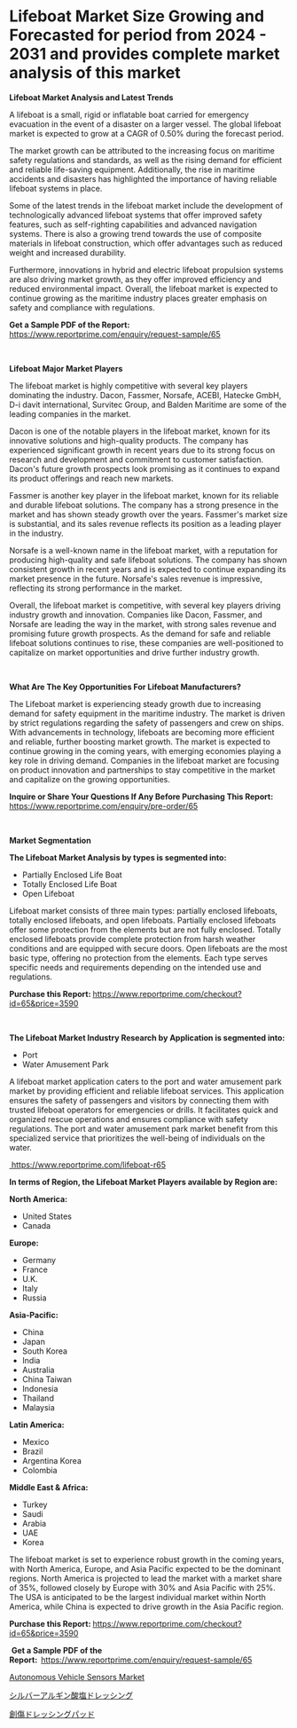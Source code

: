 <p><h1>Lifeboat Market Size Growing and Forecasted for period from 2024 - 2031 and provides complete market analysis of this market</h1></p><p><strong>Lifeboat Market Analysis and Latest Trends</strong></p>
<p><p>A lifeboat is a small, rigid or inflatable boat carried for emergency evacuation in the event of a disaster on a larger vessel. The global lifeboat market is expected to grow at a CAGR of 0.50% during the forecast period. </p><p>The market growth can be attributed to the increasing focus on maritime safety regulations and standards, as well as the rising demand for efficient and reliable life-saving equipment. Additionally, the rise in maritime accidents and disasters has highlighted the importance of having reliable lifeboat systems in place. </p><p>Some of the latest trends in the lifeboat market include the development of technologically advanced lifeboat systems that offer improved safety features, such as self-righting capabilities and advanced navigation systems. There is also a growing trend towards the use of composite materials in lifeboat construction, which offer advantages such as reduced weight and increased durability.</p><p>Furthermore, innovations in hybrid and electric lifeboat propulsion systems are also driving market growth, as they offer improved efficiency and reduced environmental impact. Overall, the lifeboat market is expected to continue growing as the maritime industry places greater emphasis on safety and compliance with regulations.</p></p>
<p><strong>Get a Sample PDF of the Report:&nbsp;</strong> <a href="https://www.reportprime.com/enquiry/request-sample/65">https://www.reportprime.com/enquiry/request-sample/65</a></p>
<p>&nbsp;</p>
<p><strong>Lifeboat Major Market Players</strong></p>
<p><p>The lifeboat market is highly competitive with several key players dominating the industry. Dacon, Fassmer, Norsafe, ACEBI, Hatecke GmbH, D-i davit international, Survitec Group, and Balden Maritime are some of the leading companies in the market.</p><p>Dacon is one of the notable players in the lifeboat market, known for its innovative solutions and high-quality products. The company has experienced significant growth in recent years due to its strong focus on research and development and commitment to customer satisfaction. Dacon's future growth prospects look promising as it continues to expand its product offerings and reach new markets.</p><p>Fassmer is another key player in the lifeboat market, known for its reliable and durable lifeboat solutions. The company has a strong presence in the market and has shown steady growth over the years. Fassmer's market size is substantial, and its sales revenue reflects its position as a leading player in the industry.</p><p>Norsafe is a well-known name in the lifeboat market, with a reputation for producing high-quality and safe lifeboat solutions. The company has shown consistent growth in recent years and is expected to continue expanding its market presence in the future. Norsafe's sales revenue is impressive, reflecting its strong performance in the market.</p><p>Overall, the lifeboat market is competitive, with several key players driving industry growth and innovation. Companies like Dacon, Fassmer, and Norsafe are leading the way in the market, with strong sales revenue and promising future growth prospects. As the demand for safe and reliable lifeboat solutions continues to rise, these companies are well-positioned to capitalize on market opportunities and drive further industry growth.</p></p>
<p>&nbsp;</p>
<p><strong>What Are The Key Opportunities For Lifeboat Manufacturers?</strong></p>
<p><p>The Lifeboat market is experiencing steady growth due to increasing demand for safety equipment in the maritime industry. The market is driven by strict regulations regarding the safety of passengers and crew on ships. With advancements in technology, lifeboats are becoming more efficient and reliable, further boosting market growth. The market is expected to continue growing in the coming years, with emerging economies playing a key role in driving demand. Companies in the lifeboat market are focusing on product innovation and partnerships to stay competitive in the market and capitalize on the growing opportunities.</p></p>
<p><strong>Inquire or Share Your Questions If Any Before Purchasing This Report:</strong> <a href="https://www.reportprime.com/enquiry/pre-order/65">https://www.reportprime.com/enquiry/pre-order/65</a></p>
<p>&nbsp;</p>
<p><strong>Market Segmentation</strong></p>
<p><strong>The Lifeboat Market Analysis by types is segmented into:</strong></p>
<p><ul><li>Partially Enclosed Life Boat</li><li>Totally Enclosed Life Boat</li><li>Open Lifeboat</li></ul></p>
<p><p>Lifeboat market consists of three main types: partially enclosed lifeboats, totally enclosed lifeboats, and open lifeboats. Partially enclosed lifeboats offer some protection from the elements but are not fully enclosed. Totally enclosed lifeboats provide complete protection from harsh weather conditions and are equipped with secure doors. Open lifeboats are the most basic type, offering no protection from the elements. Each type serves specific needs and requirements depending on the intended use and regulations.</p></p>
<p><strong>Purchase this Report:&nbsp;</strong><a href="https://www.reportprime.com/checkout?id=65&price=3590">https://www.reportprime.com/checkout?id=65&price=3590</a></p>
<p>&nbsp;</p>
<p><strong>The Lifeboat Market Industry Research by Application is segmented into:</strong></p>
<p><ul><li>Port</li><li>Water Amusement Park</li></ul></p>
<p><p>A lifeboat market application caters to the port and water amusement park market by providing efficient and reliable lifeboat services. This application ensures the safety of passengers and visitors by connecting them with trusted lifeboat operators for emergencies or drills. It facilitates quick and organized rescue operations and ensures compliance with safety regulations. The port and water amusement park market benefit from this specialized service that prioritizes the well-being of individuals on the water.</p></p>
<p><a href="https://www.reportprime.com/lifeboat-r65">&nbsp;https://www.reportprime.com/lifeboat-r65</a></p>
<p><strong>In terms of Region, the Lifeboat Market Players available by Region are:</strong></p>
<p>
    <p> <strong> North America: </strong>
        <ul>
            <li>United States</li>
            <li>Canada</li>
        </ul>
        </p> 
    <p> <strong> Europe: </strong>
        <ul>
            <li>Germany</li>
            <li>France</li>
            <li>U.K.</li>
            <li>Italy</li>
            <li>Russia</li>
        </ul>
        </p> 
    <p> <strong> Asia-Pacific: </strong>
        <ul>
            <li>China</li>
            <li>Japan</li>
            <li>South Korea</li>
            <li>India</li>
            <li>Australia</li>
            <li>China Taiwan</li>
            <li>Indonesia</li>
            <li>Thailand</li>
            <li>Malaysia</li>
        </ul>
        </p> 
    <p> <strong> Latin America: </strong>
        <ul>
            <li>Mexico</li>
            <li>Brazil</li>
            <li>Argentina Korea</li>
            <li>Colombia</li>
        </ul>
        </p> 
    <p> <strong> Middle East & Africa: </strong>
        <ul>
            <li>Turkey</li>
            <li>Saudi</li>
            <li>Arabia</li>
            <li>UAE</li>
            <li>Korea</li>
        </ul>
    </p>
    </p>
<p><p>The lifeboat market is set to experience robust growth in the coming years, with North America, Europe, and Asia Pacific expected to be the dominant regions. North America is projected to lead the market with a market share of 35%, followed closely by Europe with 30% and Asia Pacific with 25%. The USA is anticipated to be the largest individual market within North America, while China is expected to drive growth in the Asia Pacific region.</p></p>
<p><strong>Purchase this Report: </strong><a href="https://www.reportprime.com/checkout?id=65&price=3590">https://www.reportprime.com/checkout?id=65&price=3590</a></p>
<p>&nbsp;<strong>Get a Sample PDF of the Report:&nbsp;&nbsp;</strong><a href="https://www.reportprime.com/enquiry/request-sample/65">https://www.reportprime.com/enquiry/request-sample/65</a></p>
<p><strong></strong></p>
<p><p><a href="https://github.com/LibbySpencer2018/Market-Research-Report-List-1/blob/main/autonomous-vehicle-sensors-market.md">Autonomous Vehicle Sensors Market</a></p><p><a href="https://github.com/KaliMetz2023/Market-Research-Report-List-1/blob/main/355262769536.md">シルバーアルギン酸塩ドレッシング</a></p><p><a href="https://github.com/JoanaNitzsche/Market-Research-Report-List-1/blob/main/457814269535.md">創傷ドレッシングパッド</a></p></p>